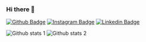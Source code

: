 ### Hi there 👋

<!--
**celilhn/celilhn** is a ✨ _special_ ✨ repository because its `README.md` (this file) appears on your GitHub profile.

Here are some ideas to get you started:

### 🔭 I’m currently working at WPP
- 🌱 I’m currently learning ...
- 👯 I’m looking to collaborate on ...
- 🤔 I’m looking for help with ...
- 💬 Ask me about ...
- 📫 How to reach me: ...
- 😄 Pronouns: ...
- ⚡ Fun fact: ...
-->

[![Github Badge](https://img.shields.io/badge/-Github-000?style=quare&labelColor=000&logo=Github&logoColor=white&link=link)]([link](https://github.com/celilhn)) 
[![Instagram Badge](https://img.shields.io/badge/-Instagram-C13584?style=flat-quare&labelColor=C13584&logo=instagram&logoColor=white&link=link)]([google.com](https://www.instagram.com/celilhn/))
[![Linkedin Badge](https://img.shields.io/badge/-Linkedin-757575?style=flat-quare&labelColor=757575&logo=Medium&logoColor=white&link=link)]([link](https://www.linkedin.com/in/celilhn/)) 


![Github stats 1](https://github-readme-stats.vercel.app/api?username=celilhn&show_icons=true&theme=gradient) 
![Github stats 2](https://github-readme-stats.vercel.app/api?username=celilhn&show_icons=true&theme=radical)
